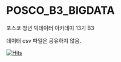 # POSCO_B3_BIGDATA
포스코 청년 빅데이터 아카데미 13기 B3

데이터 csv 파일은 공유하지 않음.

[![Hits](https://hits.seeyoufarm.com/api/count/incr/badge.svg?url=https%3A%2F%2Fgithub.com%2FKwakNW%2FPOSCO_B3_BIGDATA&count_bg=%2379C83D&title_bg=%23555555&icon=checkmarx.svg&icon_color=%23E7E7E7&title=hits&edge_flat=false)](https://hits.seeyoufarm.com)
